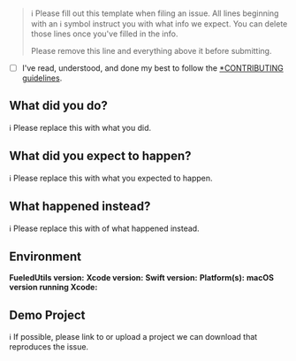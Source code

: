> ℹ Please fill out this template when filing an issue.
> All lines beginning with an ℹ symbol instruct you with what info we expect. You can delete those lines once you've filled in the info.
>
> Please remove this line and everything above it before submitting.

* [ ] I've read, understood, and done my best to follow the [*CONTRIBUTING guidelines](https://github.com/fueled/ios-utilities/blob/master/CONTRIBUTING.md).

## What did you do?

ℹ Please replace this with what you did.  

## What did you expect to happen?

ℹ Please replace this with what you expected to happen.  

## What happened instead?

ℹ Please replace this with of what happened instead.  

## Environment

**FueledUtils version:**
**Xcode version:**
**Swift version:**
**Platform(s):**
**macOS version running Xcode:**

## Demo Project

ℹ If possible, please link to or upload a project we can download that reproduces the issue.
